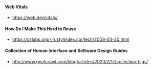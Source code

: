 
#### Web Vitals

- https://web.dev/vitals/

#### How Do I Make This Hard to Reuse

- https://ozlabs.org/~rusty/index.cgi/tech/2008-03-30.html

#### Collection of Human Interface and Software Design Guides

- http://www.geofcrowl.com/blog/articles/2020/2/17/collection-higs/
